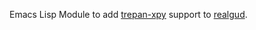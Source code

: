 Emacs Lisp Module to add [trepan-xpy](https://github.com/rocky/project/trepan-xpy/) support to [realgud](http://github.com/realgud/realgud).
